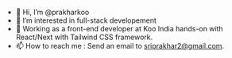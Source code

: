 - 👋 Hi, I’m @prakharkoo
- 👀 I’m interested in full-stack developement
- 🌱 Working as a front-end developer at Koo India hands-on with React/Next with Tailwind CSS framework.
- 📫 How to reach me : Send an email to sriprakhar2@gmail.com.

<!---
prakharkoo/prakharkoo is a ✨ special ✨ repository because its `README.md` (this file) appears on your GitHub profile.
You can click the Preview link to take a look at your changes.
--->
